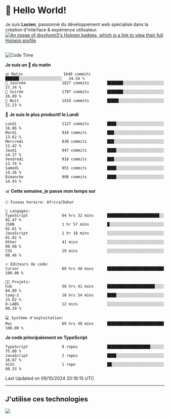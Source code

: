 # 👋 Hello World!

Je suis **Lucien**, passionné du développement web spécialisé dans la création d'interface & expérience utilisateur.
[![An image of @xyhomi3's Holopin badges, which is a link to view their full Holopin profile](https://holopin.me/xyhomi3)](https://holopin.io/@xyhomi3)

##

<!--START_SECTION:waka-->
![Code Time](http://img.shields.io/badge/Code%20Time-2%2C249%20hrs%2028%20mins-blue)

**Je suis un 🐤 du matin** 

```text
🌞 Matin                  1640 commits        ██████░░░░░░░░░░░░░░░░░░░   24.54 % 
🌆 Journée                1827 commits        ███████░░░░░░░░░░░░░░░░░░   27.34 % 
🌃 Soirée                 1797 commits        ███████░░░░░░░░░░░░░░░░░░   26.89 % 
🌙 Nuit                   1419 commits        █████░░░░░░░░░░░░░░░░░░░░   21.23 % 
```
📅 **Je suis le plus productif le Lundi** 

```text
Lundi                    1127 commits        ████░░░░░░░░░░░░░░░░░░░░░   16.86 % 
Mardi                    910 commits         ███░░░░░░░░░░░░░░░░░░░░░░   13.62 % 
Mercredi                 830 commits         ███░░░░░░░░░░░░░░░░░░░░░░   12.42 % 
Jeudi                    947 commits         ████░░░░░░░░░░░░░░░░░░░░░   14.17 % 
Vendredi                 918 commits         ███░░░░░░░░░░░░░░░░░░░░░░   13.74 % 
Samedi                   953 commits         ████░░░░░░░░░░░░░░░░░░░░░   14.26 % 
Dimanche                 998 commits         ████░░░░░░░░░░░░░░░░░░░░░   14.93 % 
```


📊 **Cette semaine, je passe mon temps sur** 

```text
🕑︎ Fuseau horaire: Africa/Dakar

💬 Langages: 
TypeScript               64 hrs 32 mins      ███████████████████████░░   92.47 % 
JSON                     1 hr 57 mins        █░░░░░░░░░░░░░░░░░░░░░░░░   02.81 % 
JavaScript               1 hr 16 mins        ░░░░░░░░░░░░░░░░░░░░░░░░░   01.82 % 
Other                    41 mins             ░░░░░░░░░░░░░░░░░░░░░░░░░   00.98 % 
CSS                      19 mins             ░░░░░░░░░░░░░░░░░░░░░░░░░   00.46 % 

🔥 Éditeurs de code: 
Cursor                   69 hrs 48 mins      █████████████████████████   100.00 % 

🐱‍💻 Projets: 
hub                      58 hrs 41 mins      █████████████████████░░░░   84.09 % 
taag-2                   10 hrs 54 mins      ████░░░░░░░░░░░░░░░░░░░░░   15.62 % 
O-LABS                   12 mins             ░░░░░░░░░░░░░░░░░░░░░░░░░   00.29 % 

💻 Système d'exploitation: 
Mac                      69 hrs 48 mins      █████████████████████████   100.00 % 
```

**Je code principalement en TypeScript** 

```text
TypeScript               9 repos             ███████████████████░░░░░░   75.00 % 
JavaScript               2 repos             ████░░░░░░░░░░░░░░░░░░░░░   16.67 % 
SCSS                     1 repo              ██░░░░░░░░░░░░░░░░░░░░░░░   08.33 % 
```




 Last Updated on 09/10/2024 20:18:15 UTC
<!--END_SECTION:waka-->
---

## J'utilise ces technologies

<p align="left">
  <a href="https://skillicons.dev">
    <img src="https://skillicons.dev/icons?i=ts,js,md,scss,tailwind,react,docker,express,astro,vite,nextjs,vercel,figma,ableton" />
  </a>
</p>


